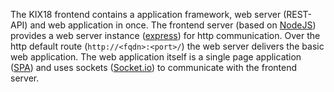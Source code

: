 The KIX18 frontend contains a application framework, web server (REST-API) and web application in once. The frontend server (based on [NodeJS](https://nodejs.org)) provides a web server instance ([express](https://expressjs.com/de/)) for http communication. Over the http default route (`http://<fqdn>:<port>/`) the web server delivers the basic web application. The web application itself is a single page application ([SPA](https://en.wikipedia.org/wiki/Single-page_application)) and uses sockets ([Socket.io](https://socket.io/)) to communicate with the frontend server.
